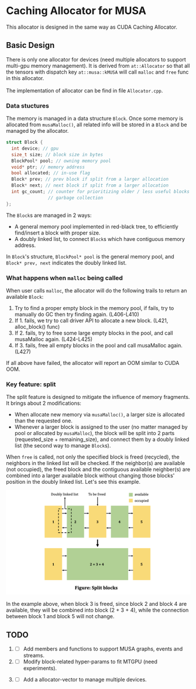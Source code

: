 # Caching Allocator for MUSA

This allocator is designed in the same way as CUDA Caching Allocator.

## Basic Design

There is only one allocator for devices (need multiple allocators to support multi-gpu memory management). It is derived from `at::Allocator` so that all the tensors with dispatch key `at::musa::kMUSA` will call `malloc` and `free` func in this allocator.<br></br>
The implementation of allocator can be find in file `Allocator.cpp`.

### Data stuctures

The memory is managed in a data structure `Block`. Once some memory is allocated from `musaMalloc()`, all related info will be stored in a `Block` and be managed by the allocator.

```c++
struct Block {
  int device; // gpu
  size_t size; // block size in bytes
  BlockPool* pool; // owning memory pool
  void* ptr; // memory address
  bool allocated; // in-use flag
  Block* prev; // prev block if split from a larger allocation
  Block* next; // next block if split from a larger allocation
  int gc_count; // counter for prioritizing older / less useful blocks for
                // garbage collection
};
```

The `Block`s are managed in 2 ways:

- A general memory pool implemented in red-black tree, to efficiently find/insert a block with proper size.
- A doubly linked list, to connect `Block`s which have contiguous memory address.

In `Block`'s structure, `BlockPool* pool` is the general memory pool, and `Block* prev, next` indicates the doubly linked list.

### What happens when `malloc` being called

When user calls `malloc`, the allocator will do the following trails to return an available `Block`:

1. Try to find a proper empty block in the memory pool, if fails, try to manually do GC then try finding again. (L406-L410)
2. If 1. fails, we try to call driver API to allocate a new block. (L421, alloc_block() func)
3. If 2. fails, try to free some large empty blocks in the pool, and call musaMalloc again. (L424-L425)
4. If 3. fails, free all empty blocks in the pool and call musaMalloc again. (L427)

If all above have failed, the allocator will report an OOM similar to CUDA OOM.

### Key feature: split

The split feature is designed to mitigate the influence of memory fragments. It brings about 2 modifications:

- When allocate new memory via `musaMalloc()`, a larger size is allocated than the requested one.
- Whenever a larger block is assigned to the user (no matter managed by pool or allocated by `musaMalloc`), the block will be split into 2 parts (requested_size + remaining_size), and connect them by a doubly linked list (the second way to manage `Block`s).

When `free` is called, not only the specified block is freed (recycled), the neighbors in the linked list will be checked. If the neighbor(s) are available (not occupied), the freed block and the contiguous available neighber(s) are combined into a larger available block without changing those blocks' position in the doubly linked list. Let's see this example.

![avatar](../../../docs/source/img/split_blocks.png)

In the example above, when block 3 is freed, since block 2 and block 4 are available, they will be combined into block (2 + 3 + 4), while the connection between block 1 and block 5 will not change.

## TODO

1. - [ ] Add members and functions to support MUSA graphs, events and streams.
2. - [ ] Modify block-related hyper-params to fit MTGPU (need experiments).
3. - [ ] Add a allocator-vector to manage multiple devices.

